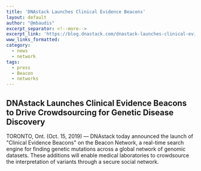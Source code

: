 ```yaml
---
title: 'DNAstack Launches Clinical Evidence Beacons'
layout: default
author: "@mbaudis"
excerpt_separator: <!--more-->
excerpt_link: 'https://blog.dnastack.com/dnastack-launches-clinical-evidence-beacons-to-drive-crowdsourcing-for-genetic-disease-discovery-f8d66f770b12'
www_links_formatted:
category:
  - news
  - network
tags:
  - press
  - Beacon
  - networks
---
```


## DNAstack Launches Clinical Evidence Beacons to Drive Crowdsourcing for Genetic Disease Discovery

TORONTO, Ont. (Oct. 15, 2019) — DNAstack today announced the launch of 
"Clinical Evidence Beacons" on the Beacon Network, a real-time search engine 
for finding genetic mutations across a global network of genomic datasets. 
These additions will enable medical laboratories to crowdsource the 
interpretation of variants through a secure social network.

<!--more-->
